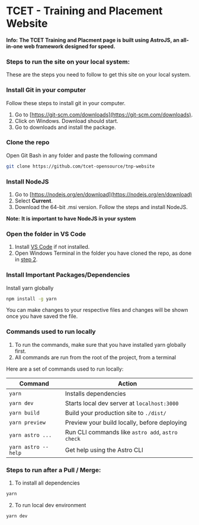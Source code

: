 # TCET - Training and Placement Website 

**Info:**
**The TCET Training and Placment page is built using AstroJS, an all-in-one web framework designed for speed.**

### Steps to run the site on your local system: 
These are the steps you need to follow to get this site on your local system.

### Install Git in your computer
Follow these steps to install git in your computer.
1. Go to [https://git-scm.com/downloads](https://git-scm.com/downloads).
2. Click on Windows. Download should start.
3. Go to downloads and install the package.

### Clone the repo
Open Git Bash in any folder and paste the following command

```bash
git clone https://github.com/tcet-opensource/tnp-website
```

### Install NodeJS

1. Go to [https://nodejs.org/en/download](https://nodejs.org/en/download)
2. Select <b>Current</b>.
3. Download the 64-bit .msi version. Follow the steps and install NodeJS.

**Note:**
**It is important to have NodeJS in your system**

### Open the folder in VS Code
1. Install [VS Code](https://code.visualstudio.com/docs/?dv=win32user) if not installed. 
2. Open Windows Terminal in the folder you have cloned the repo, as done in [step 2](#clone-the-repo).

### Install Important Packages/Dependencies

Install yarn globally 

```bash
npm install -g yarn
```

You can make changes to your respective files and changes will be shown once you have saved the file.

### Commands used to run locally 

1. To run the commands, make sure that you have installed yarn globally first.
2. All commands are run from the root of the project, from a terminal

Here are a set of commands used to run locally:

| **Command** | **Action** |
| -------- | -------- |
| `yarn`   | Installs dependencies |
| `yarn dev` | Starts local dev server at `localhost:3000` |
| `yarn build` | Build your production site to `./dist/` |
| `yarn preview` | Preview your build locally, before deploying |
| `yarn astro ...` | Run CLI commands like `astro add`, `astro check` |
| `yarn astro --help` | Get help using the Astro CLI |

### Steps to run after a Pull / Merge: 

1. To install all dependencies

```bash
yarn
```
2. To run local dev environment

```bash
yarn dev
```